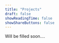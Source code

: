 ```yaml
---
title: "Projects"
draft: false
showReadingTime: false
showShareButtons: false
---
```


Will be filled soon....
